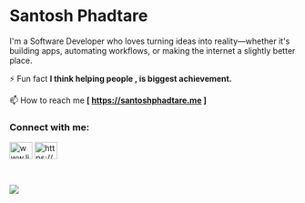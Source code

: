 # Santosh Phadtare

I'm a Software Developer who loves turning ideas into reality—whether it's building apps, automating workflows, or making the internet a slightly better place.


⚡ Fun fact **I think helping people , is biggest achievement.**

📫 How to reach me **[ https://santoshphadtare.me ]**





<h3 align="left" >Connect with me:</h3>
<p align="left">
<a href="https:///www.linkedin.com/in/santosh-phadtare" target="blank"><img align="center" src="https://raw.githubusercontent.com/rahuldkjain/github-profile-readme-generator/master/src/images/icons/Social/linked-in-alt.svg" alt="www.linkedin.com/in/santosh-phadtare" height="30" width="40" /></a>
<a href="https://www.instagram.com/heyits_santosh/" target="blank"><img align="center" src="https://raw.githubusercontent.com/rahuldkjain/github-profile-readme-generator/master/src/images/icons/Social/instagram.svg" alt="https://www.instagram.com/heyits_santosh/" height="30" width="40" /></a>
</p>
<br>


![](https://komarev.com/ghpvc/?username=psantosh16&style=plastic) 


